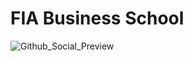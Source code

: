 # FIA Business School

![Github_Social_Preview](https://user-images.githubusercontent.com/99022617/199235480-4c78442b-d884-410f-8081-a2f2b4fc7067.JPG)
